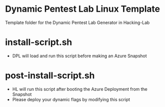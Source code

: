 # Dynamic Pentest Lab Linux Template
Template folder for the Dynamic Pentest Lab Generator in Hacking-Lab

# install-script.sh
* DPL will load and run this script before making an Azure Snapshot

# post-install-script.sh
* HL will run this script after booting the Azure Deployment from the Snapshot
* Please deploy your dynamic flags by modifying this script
